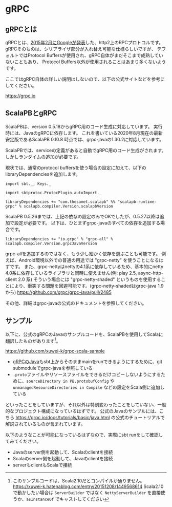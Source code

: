 # gRPC

## gRPCとは

gRPCとは、[2015年2月にGoogleが発表](https://developers-jp.googleblog.com/2015/03/http2-rpc-grpc.html)した、http2上のRPCプロトコルです。
gRPCそのものは、シリアライザ部分が入れ替え可能な仕様らしいですが、
デフォルトではProtocol Buffersが使用され、gRPC自体がまだそこまで成熟していないこともあり、
Protocol Buffers以外が使用されることはあまり多くないようです。

ここではgRPC自体の詳しい説明はしないので、以下の公式サイトなどを参考にしてください。

https://grpc.io

## ScalaPBとgRPC

ScalaPBは、version 0.5.18からgRPC用のコード生成に対応しています。
実行時には、JavaのgRPCに依存します。
これを書いている2020年8月現在の最新安定版であるScalaPB 0.10.8 時点では、grpc-javaの1.30.2に対応しています。

ScalaPBでは、serviceの定義があると自動でgRPC用のコード生成がされます。
しかしランタイムの追加が必要です。

現状では、通常のprotocol buffersを使う場合の設定に加えて、以下のlibraryDependenciesを追加します。

```tut:invisible
import sbt._, Keys._

import sbtprotoc.ProtocPlugin.autoImport._
```

```tut:silent
libraryDependencies += "com.thesamet.scalapb" %% "scalapb-runtime-grpc" % scalapb.compiler.Version.scalapbVersion
```

ScalaPB 0.5.26までは、上記の依存の設定のみでOKでしたが、0.5.27以降は追加で設定が必要です。
以下は、ひとまずgrpc-javaのすべての依存を追加する場合です。

```tut:silent
libraryDependencies += "io.grpc" % "grpc-all" % scalapb.compiler.Version.grpcJavaVersion
```

grpc-allを追加するのではなく、もう少し細かく依存を選ぶことも可能です。
例えば、Android環境以外での普通の用途では "grpc-netty" を使うことになるはずです。
また、grpc-nettyはnettyの4.1系に依存しているため、基本的にnetty 4.0系に依存しているライブラリと同時に使えません(例: play 2.5, async-http-client 2.0 系)
そういう場合には "grpc-netty-shaded" というものを使用することにより、衝突する問題を回避可能です。(grpc-netty-shadedはgrpc-java 1.9から)
https://github.com/grpc/grpc-java/pull/2485

その他、詳細はgrpc-javaの公式のドキュメントを参照してください。

## サンプル

以下に、公式のgRPCのJavaのサンプルコードを、ScalaPBを使用してScalaに翻訳したものがあります[^scala-version]。

https://github.com/xuwei-k/grpc-scala-sample

- [gRPCのJava](https://github.com/grpc/grpc-java/)もsbt上からそのままmainをrunできるようにするために、git submoduleでgrpc-javaを参照している
- `.proto`ファイルやリソースファイルをできるだけコピーしないようにするために、`sourceDirectory in PB.protobufConfig` や `unmanagedResourceDirectories in Compile` などの設定をScala側に追加している

といったことをしていますが、それ以外は特別変わったことをしていない、一般的なプロジェクト構成になっているはずです。
公式のJavaのサンプルには、こちら https://grpc.io/docs/tutorials/basic/java.html の公式のチュートリアルで解説されているものが含まれています。

以下のようなことが可能になっているはずなので、実際にsbt runをして確認してみてください。

- Javaのserver側を起動して、Scalaのclientを接続
- Scalaのserver側を起動して、Javaのclientを接続
- serverもclientもScalaで接続


[^scala-version]: このサンプルコードは、Scala2.10だとコンパイルが通りません。 https://xuwei-k.hatenablog.com/entry/20151208/1449568614 Scala2.10で動かしたい場合は `ServerBuilder` ではなく `NettyServerBuilder` を直接使うか、`asInstanceOf` でキャストしてください
